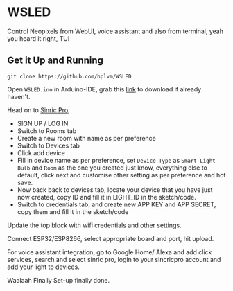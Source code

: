 # WSLED
Control Neopixels from WebUI, voice assistant and also from terminal, yeah you heard it right, TUI

## Get it Up and Running

```
git clone https://github.com/hplvm/WSLED
```
Open `WSLED.ino` in Arduino-IDE, grab this [link](https://www.arduino.cc/en/software) to download if already haven't. 

Head on to [Sinric Pro](https://sinric.pro/), 
- SIGN UP / LOG IN
- Switch to Rooms tab
- Create a new room with name as per preference
- Switch to Devices tab
- Click add device
- Fill in device name as per preference, set `Device Type` as `Smart Light Bulb` and  `Room` as the one you created just know, everything else to default, click next and customise other setting as per preference and hot save.
- Now back back to devices tab, locate your device that you have just now created, copy ID and fill it in LIGHT_ID in the sketch/code.
- Switch to credentials tab, and create new APP KEY and APP SECRET, copy them and fill it in the sketch/code

Update the top block with wifi credentials and other settings.

Connect ESP32/ESP8266, select appropriate board and port, hit upload.

For voice assistant integration, go to Google Home/ Alexa and add click services, search and select sinric pro, login to your sincricpro account and add your light to devices.

Waalaah Finally Set-up finally done.


